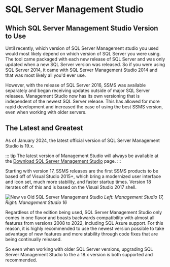 # SQL Server Management Studio

## Which SQL Server Management Studio Version to Use

Until recently, which version of SQL Server Management studio you used would
most likely depend on which version of SQL Server you were using. The tool
came packaged with each new release of SQL Server and was only updated
when a new SQL Server version was released. So if you were using SQL Server 2014,
it came with SQL Server Management Studio 2014 and that was most likely all you'd ever use.

However, with the release of SQL Server 2016, SSMS was available separately
and began receiving updates outside of major SQL Server releases. Management Studio
now has its own versioning that is independent of the newest SQL Server release. This has
allowed for more rapid development and increased the ease of using the best SSMS version,
even when working with older servers.

## The Latest and Greatest

As of January 2024, the latest official version of SQL Server Management Studio is 19.x.

::: tip
The latest version of Management Studio will always be available at the [Download SQL Server Management Studio][ssms] page.
:::

Starting with version 17, SSMS releases are the first SSMS products to be based off of Visual Studio 2015+,
which bring a modernized user interface and icon set, much more stability, and faster
startup times. Version 18 iterates off of this and is based on the Visual Studio 2017 shell.

![New vs Old SQL Server Management Studio](/new_vs_old_ssms.png)
*Left: Management Studio 17, Right: Management Studio 16*

Regardless of the edition being used, SQL Server Management Studio only comes in one flavor
and boasts backwards compatibility with almost all features from versions 2008 to 2022, including SQL Azure support. For this reason, it is highly recommended to use the newest version possible to take advantage of new features and more stability through code fixes that are being continually released.

So even when working with older SQL Server versions, upgrading SQL Server Management Studio
to the a 18.x version is both supported and recommended.

[ssms]: https://docs.microsoft.com/en-us/sql/ssms/download-sql-server-management-studio-ssms
